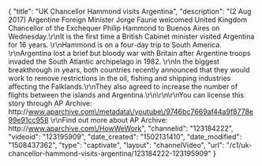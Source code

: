 {
    "title": "UK Chancellor Hammond visits Argentina",
    "description": "(2 Aug 2017) Argentine Foreign Minister Jorge Faurie welcomed United Kingdom Chancellor of the Exchequer Philip Hammond to Buenos Aires on Wednesday.\r\nIt is the first time a British Cabinet minister visited Argentina for 16 years. \r\nHammond is on a four-day trip to South America. \r\nArgentina lost a brief but bloody war with Britain after Argentine troops invaded the South Atlantic archipelago in 1982. \r\nIn the biggest breakthrough in years, both countries recently announced that they would work to remove restrictions in the oil, fishing and shipping industries affecting the Falklands.\r\nThey also agreed to increase the number of flights between the islands and Argentina.\r\n\r\n\r\nYou can license this story through AP Archive: http:\/\/www.aparchive.com\/metadata\/youtube\/9746bc7669af44a9f8778e99e91cc958 \r\nFind out more about AP Archive: http:\/\/www.aparchive.com\/HowWeWork",
    "channelid": "123184222",
    "videoid": "123195909",
    "date_created": "1502131410",
    "date_modified": "1508437362",
    "type": "captivate",
    "layout": "channelVideo",
    "url": "\/c1\/uk-chancellor-hammond-visits-argentina\/123184222-123195909"
}